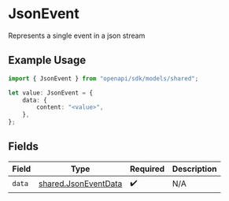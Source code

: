 # JsonEvent

Represents a single event in a json stream

## Example Usage

```typescript
import { JsonEvent } from "openapi/sdk/models/shared";

let value: JsonEvent = {
    data: {
        content: "<value>",
    },
};
```

## Fields

| Field                                                               | Type                                                                | Required                                                            | Description                                                         |
| ------------------------------------------------------------------- | ------------------------------------------------------------------- | ------------------------------------------------------------------- | ------------------------------------------------------------------- |
| `data`                                                              | [shared.JsonEventData](../../../sdk/models/shared/jsoneventdata.md) | :heavy_check_mark:                                                  | N/A                                                                 |